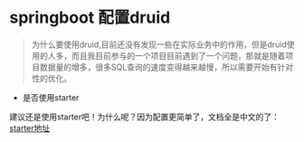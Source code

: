 # springboot 配置druid

> 为什么要使用druid,目前还没有发现一些在实际业务中的作用，但是druid使用的人多，而且我目前参与的一个项目目前遇到了一个问题，那就是随着项目数据量的增多，很多SQL查询的速度变得越来越慢，所以需要开始有针对性的优化。

* 是否使用starter

建议还是使用starter吧！为什么呢？因为配置更简单了，文档全是中文的了：[starter地址](https://github.com/alibaba/druid/tree/master/druid-spring-boot-starter)

